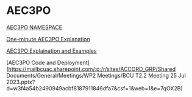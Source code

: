 # AEC3PO
[AEC3PO NAMESPACE](https://ci.mines-stetienne.fr/aec3po/)

[One-minute AEC3PO Explanation](https://vttgroup.sharepoint.com/sites/EU-projectpreparationDigitalpermitsandcompliancecheck/_layouts/15/stream.aspx?id=%2Fsites%2FEU%2DprojectpreparationDigitalpermitsandcompliancecheck%2FShared%20Documents%2FWP2%20Semantisation%20of%20regulation%20and%20open%20format%2FTraining%20Material%20and%20Video%2FAEC3PO%20%2D%20Training%20Material%2Emp4&referrer=StreamWebApp%2EWeb&referrerScenario=AddressBarCopied%2Eview%2E48397060%2Dbdd1%2D47ac%2Dae43%2Dc5c9ec101dea)

[AEC3PO Explaination and Examples](https://mailbcuac.sharepoint.com/:p:/r/sites/ACCORD_GRP/_layouts/15/Doc.aspx?sourcedoc=%7B3F4A54B2-4909-49AC-BF81-87911846DFA7%7D&file=BCU%20T2.2%20Meeting%2025%20Jul%202023.pptx&wdLOR=c0669CE73-F968-4E53-9776-F12E611ACC99&action=edit&mobileredirect=true)

[AEC3PO Code and Deployment](https://mailbcuac.sharepoint.com/:p:/r/sites/ACCORD_GRP/Shared Documents/General/Meetings/WP2 Meetings/BCU T2.2 Meeting 25 Jul 2023.pptx?d=w3f4a54b2490949acbf8187911846dfa7&csf=1&web=1&e=7qOX2B)

